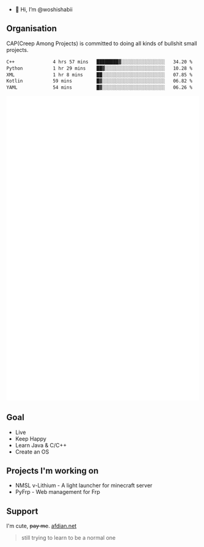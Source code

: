 - 👋 Hi, I’m @woshishabii

## Organisation

CAP(Creep Among Projects) is committed to doing all kinds of bullshit small projects.

<!--START_SECTION:waka-->

```txt
C++              4 hrs 57 mins   ████████▓░░░░░░░░░░░░░░░░   34.20 %
Python           1 hr 29 mins    ██▓░░░░░░░░░░░░░░░░░░░░░░   10.28 %
XML              1 hr 8 mins     ██░░░░░░░░░░░░░░░░░░░░░░░   07.85 %
Kotlin           59 mins         █▓░░░░░░░░░░░░░░░░░░░░░░░   06.82 %
YAML             54 mins         █▓░░░░░░░░░░░░░░░░░░░░░░░   06.26 %
```

<!--END_SECTION:waka-->

![card](https://github.com/woshishabii/netease-cloud-music-card/blob/main/card.svg)

## Goal
- Live
- Keep Happy
- Learn Java & C/C++
- Create an OS

## Projects I'm working on

- NMSL v-Lithium - A light launcher for minecraft server
- PyFrp - Web management for Frp


## Support
I'm cute, ~~pay me~~.
[afdian.net](https://afdian.net/a/woshishabi)

> still trying to learn to be a normal one

<!---
woshishabii/woshishabii is a ✨ special ✨ repository because its `README.md` (this file) appears on your GitHub profile.
You can click the Preview link to take a look at your changes.
--->
